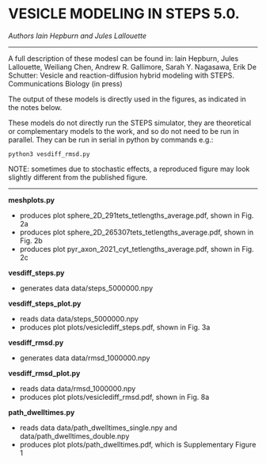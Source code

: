 
# VESICLE MODELING IN STEPS 5.0. 
*Authors Iain Hepburn and Jules Lallouette*

---------------------------------------------------------------------

A full description of these modesl can be found in:
Iain Hepburn, Jules Lallouette, Weiliang Chen, Andrew R. Gallimore, Sarah Y. Nagasawa, Erik De Schutter: Vesicle and reaction-diffusion hybrid modeling with STEPS. Communications Biology (in press)

The output of these models is directly used in the figures, as indicated in the notes below. 

These models do not directly run the STEPS simulator, they are theoretical or complementary models to the work, and so do not need to be run in parallel. They can be run in serial in python by commands e.g.:
 ```
 python3 vesdiff_rmsd.py
 ```

NOTE: sometimes due to stochastic effects, a reproduced figure may look slightly different from the published figure. 

---------------------------------------------------------------------


**meshplots.py**
 - produces plot sphere_2D_291tets_tetlengths_average.pdf, shown in Fig. 2a
 - produces plot sphere_2D_265307tets_tetlengths_average.pdf, shown in Fig. 2b
 - produces plot pyr_axon_2021_cyt_tetlengths_average.pdf, shown in Fig. 2c

**vesdiff_steps.py**
 - generates data data/steps_5000000.npy

**vesdiff_steps_plot.py**
 - reads data data/steps_5000000.npy
 - produces plot plots/vesiclediff_steps.pdf, shown in Fig. 3a

**vesdiff_rmsd.py**
 - generates data data/rmsd_1000000.npy

**vesdiff_rmsd_plot.py**
 - reads data data/rmsd_1000000.npy
 - produces plot plots/vesiclediff_rmsd.pdf, shown in Fig. 8a
  
**path_dwelltimes.py**
 - reads data data/path_dwelltimes_single.npy and data/path_dwelltimes_double.npy
 - produces plot plots/path_dwelltimes.pdf, which is Supplementary Figure 1

